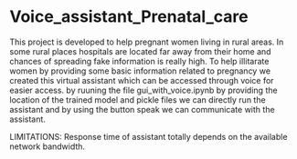 # Voice_assistant_Prenatal_care

This project is developed to help pregnant women living in rural areas.
In some rural places hospitals are located far away from their home and chances of spreading fake information is really high. To help illitarate women by providing some basic information related to pregnancy we created this virtual assistant which can be accessed through voice for easier access. by ruuning the file gui_with_voice.ipynb by providing the location of the trained model and pickle files we can directly run the assistant and by using the button speak we can communicate with the assistant.

LIMITATIONS:
    Response time of assistant totally depends on the available network bandwidth.  
